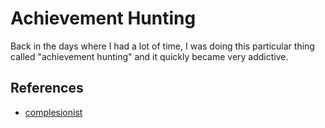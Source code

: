 # Achievement Hunting

Back in the days where I had a lot of time, I was doing this particular thing called "achievement hunting" and it quickly became very addictive.

## References

- [complesionist](https://completionist.me/)